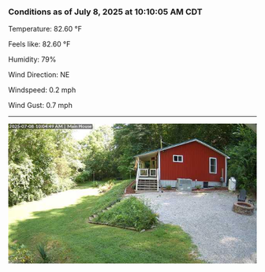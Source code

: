 ### Conditions as of July 8, 2025 at 10:10:05 AM CDT 

Temperature: 82.60 &deg;F

Feels like: 82.60 &deg;F

Humidity: 79%

Wind Direction: NE

Windspeed: 0.2 mph

Wind Gust: 0.7 mph

---

<img src="./images/latest.jpeg"/>

